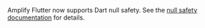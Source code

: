 
<amplify-callout>

Amplify Flutter now supports Dart null safety. See the [null safety documentation](~/lib/project-setup/null-safety.md/q/platform/flutter) for details.

</amplify-callout>
